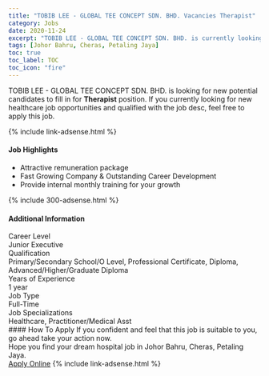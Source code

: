 ```yaml
---
title: "TOBIB LEE - GLOBAL TEE CONCEPT SDN. BHD. Vacancies Therapist" 
category: Jobs 
date: 2020-11-24 
excerpt: "TOBIB LEE - GLOBAL TEE CONCEPT SDN. BHD. is currently looking for suitable person to fill in the Therapist which positioned at Johor Bahru, Cheras, Petaling Jaya" 
tags: [Johor Bahru, Cheras, Petaling Jaya] 
toc: true 
toc_label: TOC 
toc_icon: "fire" 
--- 
```


<p>TOBIB LEE - GLOBAL TEE CONCEPT SDN. BHD. is looking for new potential candidates to fill in for <b>Therapist</b> position. If you currently looking for new healthcare job opportunities and qualified with the job desc, feel free to apply this job.
</p>{% include link-adsense.html %} 
<div><div><div><h4>Job Highlights</h4></div></div><div><ul><li><div><div><div><div></div></div></div><div><span>Attractive remuneration package</span></div></div></li><li><div><div><div><div></div></div></div><div><span>Fast Growing Company &amp; Outstanding Career Development</span></div></div></li><li><div><div><div><div></div></div></div><div><span>Provide internal monthly training for your growth</span></div></div></li></ul></div></div> 
{% include 300-adsense.html %} 
<div><div><div><h4>Additional Information</h4></div></div><div><div><div><div><div><div><div><div><span>Career Level</span></div></div><div><span>Junior Executive</span></div></div></div></div><div><div><div><div><div><span>Qualification</span></div></div><div><span>Primary/Secondary School/O Level, Professional Certificate, Diploma, Advanced/Higher/Graduate Diploma</span></div></div></div></div><div><div><div><div><div><span>Years of Experience</span></div></div><div><span>1 year</span></div></div></div></div><div><div><div><div><div><span>Job Type</span></div></div><div><span>Full-Time</span></div></div></div></div><div><div><div><div><div><span>Job Specializations</span></div></div><div><span>Healthcare, Practitioner/Medical Asst</span></div></div></div></div></div></div></div></div> 
#### How To Apply 
If you confident and feel that this job is suitable to you, go ahead take your action now. <br/> 
Hope you find your dream hospital job in Johor Bahru, Cheras, Petaling Jaya. <br/> 
<a href="https://www.jobstreet.com.my/en/job/therapist-4429613?jobId=jobstreet-my-job-4429613&sectionRank=8&token=0~f026d83f-433d-4bc1-b5cb-d2be05a43e90&fr=SRP%20View%20In%20New%20Ta" class="btn btn--warning" target="_blank" rel="nofollow noopenner">Apply Online</a> 
{% include link-adsense.html %} 